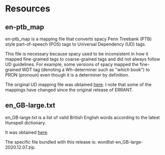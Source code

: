 # Resources

## en-ptb_map

en-ptb_map is a mapping file that converts spacy Penn Treebank (PTB) style part-of-speech (POS) tags to Universal Dependency (UD) tags.

This file is necessary because spacy used to be inconsistent in how it mapped fine-grained tags to coarse-grained tags and did not always follow UD guidelines. For example, some versions of spacy mapped the fine-grained WDT tag (denoting a Wh-determiner such as "_which_ book") to PRON (pronoun) even though it is a determiner by definition. 

The original UD mapping file was obtained [here](http://universaldependencies.org/tagset-conversion/en-penn-uposf.html). I note that some of the mappings have changed since the original release of ERRANT.

## en_GB-large.txt 

en_GB-large.txt is a list of valid British English words according to the latest Hunspell dictionary.  

It was obtained [here](https://sourceforge.net/projects/wordlist/files/speller/2020.12.07/). 

The specific file bundled with this release is: wordlist-en_GB-large-2020.12.07.zip.

